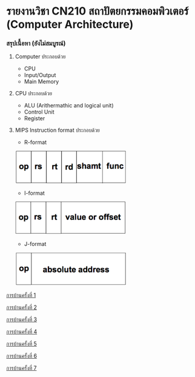 # รายงานวิชา CN210 สถาปัตยกรรมคอมพิวเตอร์ (Computer Architecture)

### สรุปเนื้อหา (ยังไม่สมบูรณ์)

1. Computer ประกอบด้วย
   * CPU
   * Input/Output
   * Main Memory
   
2. CPU ประกอบด้วย
    * ALU (Arithermathic and logical unit)
    * Control Unit
    * Register
3. MIPS Instruction format ประกอบด้วย
    * R-format
    
    ![image](rmat.PNG)
    
    * I-format
    
    ![image](imat.PNG)
    
    * J-format
    
    ![image](jmat.PNG)
    
  
[การบ้านครั้งที่ 1](https://youtu.be/Tj96dnA5ybM)

[การบ้านครั้งที่ 2](https://youtu.be/K7KxPubbLcY)

[การบ้านครั้งที่ 3](https://youtu.be/kSDwzSKG6SQ)

[การบ้านครั้งที่ 4](https://youtu.be/IfmJNEMieOw)

[การบ้านครั้งที่ 5](https://youtu.be/PX9spgevC18)

[การบ้านครั้งที่ 6](https://youtu.be/FJwCxofdXOI)

[การบ้านครั้งที่ 7](https://youtu.be/CLlpdwgUzqw)

